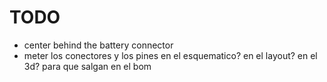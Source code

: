 # TODO

* center behind the battery connector
* meter los conectores y los pines en el esquematico? en el layout? en el 3d? para que salgan en el bom
